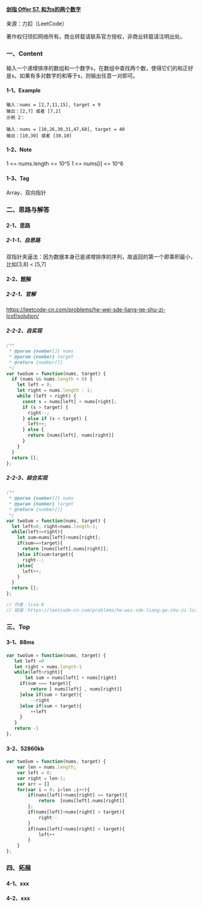 #### [剑指 Offer 57. 和为s的两个数字](https://leetcode-cn.com/problems/he-wei-sde-liang-ge-shu-zi-lcof/)

来源：力扣（LeetCode）

著作权归领扣网络所有。商业转载请联系官方授权，非商业转载请注明出处。



### 一、Content

输入一个递增排序的数组和一个数字s，在数组中查找两个数，使得它们的和正好是s。如果有多对数字的和等于s，则输出任意一对即可。

 

#### 1-1、Example

```
输入：nums = [2,7,11,15], target = 9
输出：[2,7] 或者 [7,2]
示例 2：

输入：nums = [10,26,30,31,47,60], target = 40
输出：[10,30] 或者 [30,10]
```



#### 1-2、Note

1 <= nums.length <= 10^5
1 <= nums[i] <= 10^6



#### 1-3、Tag

Array、双向指针



### 二、思路与解答

#### 2-1、思路

##### 2-1-1、自思路

双指针夹逼法：因为数据本身已是递增排序的序列，故返回的第一个即乘积最小，比如[3,8] < [5,7]



#### 2-2、题解

##### 2-2-1、官解

https://leetcode-cn.com/problems/he-wei-sde-liang-ge-shu-zi-lcof/solution/

##### 2-2-2、自实现

```js
/**
 * @param {number[]} nums
 * @param {number} target
 * @return {number[]}
 */
var twoSum = function(nums, target) {
  if (nums && nums.length > 0) {
    let left = 0;
    let right = nums.length - 1;
    while (left < right) {
      const s = nums[left] + nums[right];
      if (s > target) {
        right--;
      } else if (s < target) {
        left++;
      } else {
        return [nums[left], nums[right]]
      }
    }
  }
  return [];
};
```



##### 2-2-3、综合实现

```js
/**
 * @param {number[]} nums
 * @param {number} target
 * @return {number[]}
 */
var twoSum = function(nums, target) {
  let left=0, right=nums.length-1;
  while(left<=right){
    let sum=nums[left]+nums[right];
    if(sum===target){
      return [nums[left],nums[right]];
    }else if(sum>target){
      right--;
    }else{
      left++;
    }
  }
  return [];
};

// 作者：lisa-6
// 链接：https://leetcode-cn.com/problems/he-wei-sde-liang-ge-shu-zi-lcof/solution/jian-zhi-offfer57zui-you-de-shuang-zhi-zhen-suan-f/
```



### 三、Top

#### 3-1、88ms

```js
var twoSum = function(nums, target) {
   let left =0
   let right = nums.length-1
   while(left<right){
       let sum = nums[left] + nums[right]
     if(sum === target){
         return [ nums[left] , nums[right]]
     }else if(sum > target){
         --right
     }else if(sum < target){
         ++left
     }
   }
   return -1
};
```



#### 3-2、52860kb

```js
var twoSum = function(nums, target) {
    var len = nums.length;
    var left = 0;
    var right = len-1;
    var arr = []
    for(var i = 0; i<len ;i++){
        if(nums[left]+nums[right] == target){
            return  [nums[left],nums[right]]
        };
        if(nums[left]+nums[right] > target){
            right--
        }
        if(nums[left]+nums[right] < target){
            left++
        }
    }
};
```



### 四、拓展

#### 4-1、xxx

#### 4-2、xxx